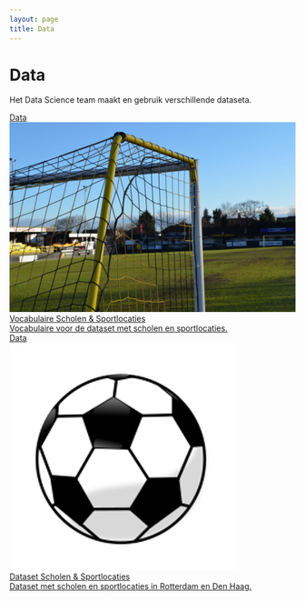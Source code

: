 ```yaml
---
layout: page
title: Data
---
```

# Data

Het Data Science team maakt en gebruik verschillende dataseta.

<div class="cards-wrapper">
  <a href="haal-centraal-vocab">
    <div class="card">
      <div class="card-type">Data</div>
      <img class="card-image" src="/assets/images/voetbal.jpg">
      <div class="card-title">Vocabulaire Scholen &amp; Sportlocaties</div>
      <div class="card-description">Vocabulaire voor de dataset met scholen en sportlocaties.</div>
    </div>
  </a>
  <a href="https://kadaster.triply.cc/haal-centraal/scholen-sportlocaties">
    <div class="card">
      <div class="card-type">Data</div>
      <img class="card-image" src="/assets/images/voetbal.png">
      <div class="card-title">Dataset Scholen &amp; Sportlocaties</div>
      <div class="card-description">Dataset met scholen en sportlocaties in Rotterdam en Den Haag.</div>
    </div>
  </a>
</div>
